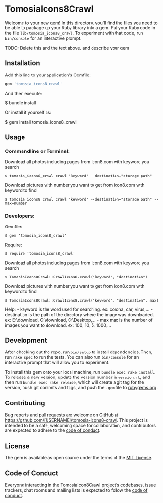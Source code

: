 # TomosiaIcons8Crawl

Welcome to your new gem! In this directory, you'll find the files you need to be able to package up your Ruby library into a gem. Put your Ruby code in the file `lib/tomosia_icons8_crawl`. To experiment with that code, run `bin/console` for an interactive prompt.

TODO: Delete this and the text above, and describe your gem

## Installation

Add this line to your application's Gemfile:

```ruby
gem 'tomosia_icons8_crawl'
```

And then execute:

  $ bundle install

Or install it yourself as:

  $ gem install tomosia_icons8_crawl

## Usage

### Commandline or Terminal:

  Download all photos including pages from icon8.com with keyword you search
    
    $ tomosia_icons8_crawl crawl "keyword" --destination="storage path"
        
  Download pictures with number you want to get from icon8.com with keyword to find
    
    $ tomosia_icons8_crawl crawl "keyword" --destination="storage path" --max=number
        
### Developers:

  Gemfile:
    
    $ gem 'tomosia_icons8_crawl'
        
  Require:
    
    $ require 'tomosia_icons8_crawl'
        
  Download all photos including pages from icon8.com with keyword you search
    
    $ TomosiaIcons8Crawl::CrawlIcons8.crawl("keyword", "destination")
        
  Download pictures with number you want to get from icon8.com with keyword to find
    
    $ TomosiaIcons8Crawl::CrawlIcons8.crawl("keyword", "destination", max)
        
  Help:
    - keyword is the word used for searching.
        ex: corona, car, virus,...
    - destination is the path of the directory where the image was downloaded.
        ex: E:\download, C:\download, C:\Desktop,...
    - max max is the number of images you want to download.
        ex: 100, 10, 5, 1000,...



## Development

After checking out the repo, run `bin/setup` to install dependencies. Then, run `rake spec` to run the tests. You can also run `bin/console` for an interactive prompt that will allow you to experiment.

To install this gem onto your local machine, run `bundle exec rake install`. To release a new version, update the version number in `version.rb`, and then run `bundle exec rake release`, which will create a git tag for the version, push git commits and tags, and push the `.gem` file to [rubygems.org](https://rubygems.org).

## Contributing

Bug reports and pull requests are welcome on GitHub at https://github.com/[USERNAME]/tomosia-icons8-crawl. This project is intended to be a safe, welcoming space for collaboration, and contributors are expected to adhere to the [code of conduct](https://github.com/[USERNAME]/tomosia-icons8-crawl/blob/master/CODE_OF_CONDUCT.md).


## License

The gem is available as open source under the terms of the [MIT License](https://opensource.org/licenses/MIT).

## Code of Conduct

Everyone interacting in the TomosiaIcon8Crawl project's codebases, issue trackers, chat rooms and mailing lists is expected to follow the [code of conduct](https://github.com/[USERNAME]/tomosia-icons8-crawl/blob/master/CODE_OF_CONDUCT.md).
